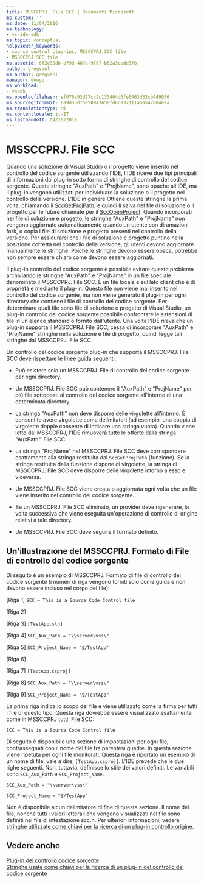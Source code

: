 ```yaml
---
title: MSSCCPRJ. File SCC | Documenti Microsoft
ms.custom: ''
ms.date: 11/04/2016
ms.technology:
- vs-ide-sdk
ms.topic: conceptual
helpviewer_keywords:
- source control plug-ins, MSSCCPRJ.SCC file
- MSSCCPRJ.SCC file
ms.assetid: 6f2e39d6-b79d-407e-976f-b62a3cedd378
author: gregvanl
ms.author: gregvanl
manager: douge
ms.workload:
- vssdk
ms.openlocfilehash: ef076a93d27cc2c133404d6fe6463d32cb449956
ms.sourcegitcommit: 6a9d5bd75e50947659fd6c837111a6a547884e2a
ms.translationtype: MT
ms.contentlocale: it-IT
ms.lasthandoff: 04/16/2018
---
```

# <a name="mssccprjscc-file"></a>MSSCCPRJ. File SCC
Quando una soluzione di Visual Studio o il progetto viene inserito nel controllo del codice sorgente utilizzando l'IDE, l'IDE riceve due tipi principali di informazioni dal plug-in sotto forma di stringhe di controllo del codice sorgente. Queste stringhe "AuxPath" e "ProjName", sono opache all'IDE, ma il plug-in vengono utilizzati per individuare la soluzione o il progetto nel controllo della versione. L'IDE in genere Ottiene queste stringhe la prima volta, chiamando il [SccGetProjPath](../extensibility/sccgetprojpath-function.md), e quindi li salva nel file di soluzione o il progetto per le future chiamate per il [SccOpenProject](../extensibility/sccopenproject-function.md). Quando incorporati nei file di soluzione e progetto, le stringhe "AuxPath" e "ProjName" non vengono aggiornate automaticamente quando un utente con diramazioni fork, o copia i file di soluzione e progetto presenti nel controllo della versione. Per assicurarsi che i file di soluzione e progetto puntino nella posizione corretta nel controllo della versione, gli utenti devono aggiornare manualmente le stringhe. Poiché le stringhe devono essere opaca, potrebbe non sempre essere chiaro come devono essere aggiornati.  
  
 Il plug-in controllo del codice sorgente è possibile evitare questo problema archiviando le stringhe "AuxPath" e "ProjName" in un file speciale denominato il MSSCCPRJ. File SCC. È un file locale e sul lato client che è di proprietà e mediante il plug-in. Questo file non viene mai inserito nel controllo del codice sorgente, ma non viene generato il plug-in per ogni directory che contiene i file di controllo del codice sorgente. Per determinare quali file sono file di soluzione e progetto di Visual Studio, un plug-in controllo del codice sorgente possibile confrontare le estensioni di file in un elenco standard o fornito dall'utente. Una volta l'IDE rileva che un plug-in supporta il MSSCCPRJ. File SCC, cessa di incorporare "AuxPath" e "ProjName" stringhe nella soluzione e file di progetto, quindi legge tali stringhe dal MSSCCPRJ. File SCC.  
  
 Un controllo del codice sorgente plug-in che supporta il MSSCCPRJ. File SCC deve rispettare le linee guida seguenti:  
  
-   Può esistere solo un MSSCCPRJ. File di controllo del codice sorgente per ogni directory.  
  
-   Un MSSCCPRJ. File SCC può contenere il "AuxPath" e "ProjName" per più file sottoposti al controllo del codice sorgente all'interno di una determinata directory.  
  
-   La stringa "AuxPath" non deve disporre delle virgolette all'interno. È consentito avere virgolette come delimitatori (ad esempio, una coppia di virgolette doppie consente di indicare una stringa vuota). Quando viene letto dal MSSCCPRJ, l'IDE rimuoverà tutte le offerte dalla stringa "AuxPath". File SCC.  
  
-   La stringa "ProjName" nel MSSCCPRJ. File SCC deve corrispondere esattamente alla stringa restituita dal `SccGetProjPath` (funzione). Se la stringa restituita dalla funzione dispone di virgolette, la stringa di MSSCCPRJ. File SCC deve disporre delle virgolette intorno a esso e viceversa.  
  
-   Un MSSCCPRJ. File SCC viene creata o aggiornata ogni volta che un file viene inserito nel controllo del codice sorgente.  
  
-   Se un MSSCCPRJ. File SCC eliminato, un provider deve rigenerare, la volta successiva che viene eseguita un'operazione di controllo di origine relativi a tale directory.  
  
-   Un MSSCCPRJ. File SCC deve seguire il formato definito.  
  
## <a name="an-illustration-of-the-mssccprjscc-file-format"></a>Un'illustrazione del MSSCCPRJ. Formato di File di controllo del codice sorgente  
 Di seguito è un esempio di MSSCCPRJ. Formato di file di controllo del codice sorgente (i numeri di riga vengono forniti solo come guida e non devono essere incluso nel corpo del file):  
  
 [Riga 1] `SCC = This is a Source Code Control file`  
  
 [Riga 2]  
  
 [Riga 3] `[TestApp.sln]`  
  
 [Riga 4] `SCC_Aux_Path = "\\server\vss\"`  
  
 [Riga 5] `SCC_Project_Name = "$/TestApp"`  
  
 [Riga 6]  
  
 [Riga 7] `[TestApp.csproj]`  
  
 [Riga 8] `SCC_Aux_Path = "\\server\vss\"`  
  
 [Riga 9] `SCC_Project_Name = "$/TestApp"`  
  
 La prima riga indica lo scopo del file e viene utilizzato come la firma per tutti i file di questo tipo. Questa riga dovrebbe essere visualizzato esattamente come in MSSCCPRJ tutti. File SCC:  
  
 `SCC = This is a Source Code Control file`  
  
 Di seguito è disponibile una sezione di impostazioni per ogni file, contrassegnati con il nome del file tra parentesi quadre. In questa sezione viene ripetuta per ogni file monitorati. Questa riga è riportato un esempio di un nome di file, vale a dire, `[TestApp.csproj]`. L'IDE prevede che le due righe seguenti. Non, tuttavia, definisce lo stile dei valori definiti. Le variabili sono `SCC_Aux_Path` e `SCC_Project_Name`.  
  
 `SCC_Aux_Path = "\\server\vss\"`  
  
 `SCC_Project_Name = "$/TestApp"`  
  
 Non è disponibile alcun delimitatore di fine di questa sezione. Il nome del file, nonché tutti i valori letterali che vengono visualizzati nel file sono definiti nel file di intestazione scc.h. Per ulteriori informazioni, vedere [stringhe utilizzate come chiavi per la ricerca di un plug-in controllo origine](../extensibility/strings-used-as-keys-for-finding-a-source-control-plug-in.md).  
  
## <a name="see-also"></a>Vedere anche  
 [Plug-in del controllo codice sorgente](../extensibility/source-control-plug-ins.md)   
 [Stringhe usate come chiavi per la ricerca di un plug-in del controllo del codice sorgente](../extensibility/strings-used-as-keys-for-finding-a-source-control-plug-in.md)